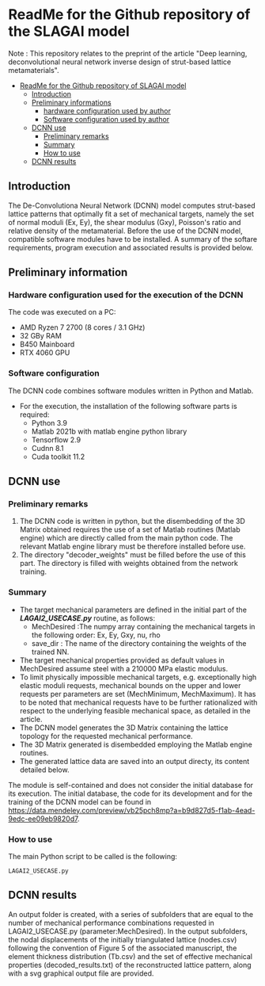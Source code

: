 # ReadMe for the Github repository of the SLAGAI model
Note : This repository relates to the preprint of the article "Deep learning, deconvolutional neural network inverse design of strut-based lattice metamaterials".

- [ReadMe for the Github repository of SLAGAI model](#readme-for-github-repository-of-slagai-model)
  - [Introduction](#introduction)
  - [Preliminary informations](#preliminary-informations)
    - [hardware configuration used by author](#hardware-configuration-used-by-author)
    - [Software configuration used by author](#software-configuration-used-by-author)
  - [DCNN use](#dcnn-use)
    - [Preliminary remarks](#preliminary-remarks)
    - [Summary](#summary)
    - [How to use](#how-to-use)
  - [DCNN results](#dcnn-results)

## Introduction
The De-Convolutiona Neural Network (DCNN) model computes strut-based lattice patterns that optimally fit a set of mechanical targets, namely the set of normal moduli (Ex, Ey), the shear modulus (Gxy), Poisson's ratio and relative density of the metamaterial. Before the use of the DCNN model, compatible software modules have to be installed. A summary of the softare requirements, program execution and associated results is provided below.  

## Preliminary information
### Hardware configuration used for the execution of the DCNN
The code was executed on a PC:
* AMD Ryzen 7 2700 (8 cores / 3.1 GHz)
* 32 GBy RAM
* B450 Mainboard 
* RTX 4060 GPU
  
### Software configuration 
The DCNN code combines software modules written in Python and Matlab. 

* For the execution, the installation of the following software parts is required:
  * Python 3.9
  * Matlab 2021b with matlab engine python library 
  * Tensorflow 2.9
  * Cudnn 8.1
  * Cuda toolkit 11.2

## DCNN use 
### Preliminary remarks
1. The DCNN code is written in python, but the disembedding of the 3D Matrix obtained requires the use of a set of Matlab routines (Matlab engine) which are directly called from the main python code. The relevant Matlab engine library must be therefore installed before use.
2. The directory "decoder_weights" must be filled before the use of this part. The directory is filled with weights obtained from the network training.

### Summary 
* The target mechanical parameters are defined in the initial part of the **_LAGAI2_USECASE.py_** routine, as follows:
  * MechDesired :The numpy array containing the mechanical targets in the following order: Ex, Ey, Gxy, nu, rho
  * save_dir : The name of the directory containing the weights of the trained NN.
* The target mechanical properties provided as default values in MechDesired assume steel with a 210000 MPa elastic modulus.
* To limit physically impossible mechanical targets, e.g. exceptionally high elastic moduli requests, mechanical bounds on the upper and lower requests per parameters are set (MechMinimum, MechMaximum). It has to be noted that mechanical requests have to be further rationalized with respect to the underlying feasible mechanical space, as detailed in the article. 
* The DCNN model generates the 3D Matrix containing the lattice topology for the requested mechanical performance. 
* The 3D Matrix generated is disembedded employing the Matlab engine routines. 
* The generated lattice data are saved into an output directy, its content detailed below.

The module is self-contained and does not consider the initial database for its execution. The initial database, the code for its development and for the training of the DCNN model can be found in https://data.mendeley.com/preview/vb25pch8mp?a=b9d827d5-f1ab-4ead-9edc-ee09eb9820d7. 

### How to use
The main Python script to be called is the following:
~~~
LAGAI2_USECASE.py
~~~

## DCNN results
An output folder is created, with a series of subfolders that are equal to the number of mechanical performance combinations requested in LAGAI2_USECASE.py (parameter:MechDesired). In the output subfolders, the nodal displacements of the initially triangulated lattice (nodes.csv) following the convention of Figure 5 of the associated manuscript, the element thickness distribution (Tb.csv) and the set of effective mechanical properties (decoded_results.txt) of the reconstructed lattice pattern, along with a svg graphical output file are provided.
